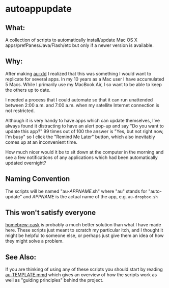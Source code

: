autoappupdate
=============

## What: ##

A collection of scripts to automatically install/update Mac OS X apps/prefPanes/Java/Flash/etc but only if a newer version is available.


## Why: ##

After making [au-xld] I realized that this was something I would want to replicate for several apps. In my 10 years as a Mac user I have accumulated 5 Macs. While I primarily use my MacBook Air, I so want to be able to keep the others up to date.

I needed a process that I could automate so that it can run unattended between 2:00 a.m. and 7:00 a.m. when my satellite Internet connection is not restricted.

Although it is very handy to have apps which can update themselves, I've always found it distracting to have an alert pop-up and say "Do you want to update this app?" 99 times out of 100 the answer is "Yes, but not right now, I'm busy" so I click the "Remind Me Later" button, which also inevitably comes up at an inconvenient time.

How much nicer would it be to sit down at the computer in the morning and see a few notifications of any applications which had been automatically updated overnight?

## Naming Convention ##

The scripts will be named "au-*APPNAME*.sh" where "au" stands for "auto-update" and *APPNAME* is the actual name of the app, e.g. `au-dropbox.sh`

## This won't satisfy everyone ##

[homebrew-cask] is probably a much better solution than what I have made here. These scripts just meant to scratch my particular itch, and I thought it might be helpful to someone else, or perhaps just give them an idea of how they might solve a problem.

## See Also: ##

If you are thinking of using any of these scripts you should start by reading [au-TEMPLATE.mmd] which gives an overview of how the scripts work as well as "guiding principles" behind the project.


[au-TEMPLATE.mmd]: https://github.com/tjluoma/autoappupdate/blob/master/au-TEMPLATE.mmd




[homebrew-cask]: https://github.com/phinze/homebrew-cask
[au-xld]: https://github.com/tjluoma/au-xld

